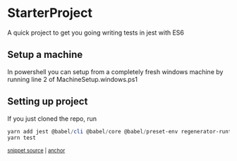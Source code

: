 # StarterProject
A quick project to get you going writing tests in jest with ES6

## Setup a machine
In powershell you can setup from a completely fresh windows machine by running line 2 of MachineSetup.windows.ps1

## Setting up project
If you just cloned the repo, run 
<!-- snippet: add_es6 -->
<a id='snippet-add_es6'></a>
```ps1
yarn add jest @babel/cli @babel/core @babel/preset-env regenerator-runtime
yarn test
```
<sup><a href='/MachineSetup.windows.ps1#L12-L15' title='Snippet source file'>snippet source</a> | <a href='#snippet-add_es6' title='Start of snippet'>anchor</a></sup>
<!-- endSnippet -->

